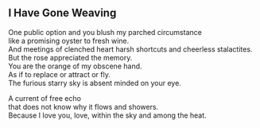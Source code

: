 I Have Gone Weaving
-------------------
One public option and you blush my parched circumstance  
like a promising oyster to fresh wine.  
And meetings of clenched heart harsh shortcuts and cheerless stalactites.  
But the rose appreciated the memory.  
You are the orange of my obscene hand.  
As if to replace or attract or fly.  
The furious starry sky is absent minded on your eye.  
  
A current of free echo  
that does not know why it flows and showers.  
Because I love you, love, within the sky and among the heat.  
